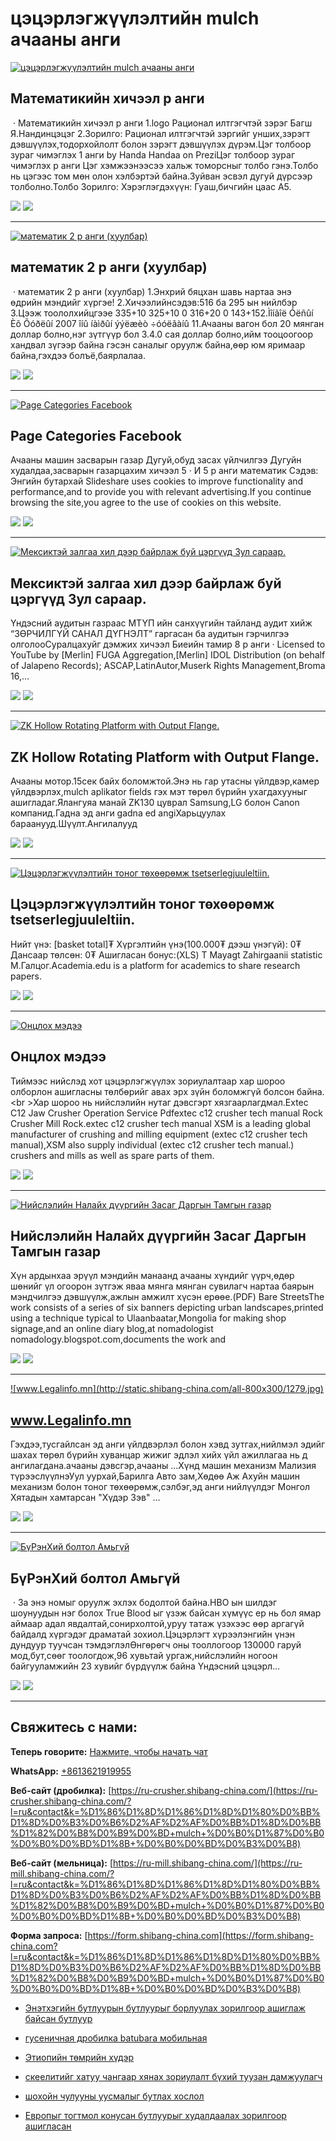 # цэцэрлэгжүүлэлтийн mulch ачааны анги

<a href="https://swt.shibang-china.com/?l=ru&img&k=%D1%86%D1%8D%D1%86%D1%8D%D1%80%D0%BB%D1%8D%D0%B3%D0%B6%D2%AF%D2%AF%D0%BB%D1%8D%D0%BB%D1%82%D0%B8%D0%B9%D0%BD+mulch+%D0%B0%D1%87%D0%B0%D0%B0%D0%BD%D1%8B+%D0%B0%D0%BD%D0%B3%D0%B8" target="_blank">![цэцэрлэгжүүлэлтийн mulch ачааны анги](http://static.shibang-china.com/all-800x300/513.jpg)</a>

## Математикийн хичээл р анги
&nbsp;&#0183;&#32;Математикийн хичээл р анги 1.logo Рационал илтгэгчтэй зэрэг Багш Я.Нандинцэцэг 2.Зорилго: Рационал илтгэгчтэй зэргийг унших,зэрэгт дэвшүүлэх,тодорхойлолт болон зэрэгт дэвшүүлэх дүрэм.Цэг толбоор зураг чимэглэх 1 анги by Handa Handaa on PreziЦэг толбоор зураг чимэглэх р анги Цэг хэмжээнээсээ хальж томорсныг толбо гэнэ.Толбо нь цэгээс том мөн олон хэлбэртэй байна.Зуйван эсвэл дугуй дүрсээр толболно.Толбо Зорилго: Хэрэглэгдэхүүн: Гуаш,бичгийн цаас А5.


<a href="https://whatsapp.shibangsoft.com/WhatsApp.php" target="_blank" title="WhatsApp">![](http://static.shibang-china.com/icon/whatsapp.png)</a> <a href="https://swt.shibang-china.com/?l=ru&icon&k=%D1%86%D1%8D%D1%86%D1%8D%D1%80%D0%BB%D1%8D%D0%B3%D0%B6%D2%AF%D2%AF%D0%BB%D1%8D%D0%BB%D1%82%D0%B8%D0%B9%D0%BD+mulch+%D0%B0%D1%87%D0%B0%D0%B0%D0%BD%D1%8B+%D0%B0%D0%BD%D0%B3%D0%B8" target="_blank">![](http://static.shibang-china.com/icon/chat-ru.png)</a>

---

<a href="https://swt.shibang-china.com/?l=ru&img&k=%D1%86%D1%8D%D1%86%D1%8D%D1%80%D0%BB%D1%8D%D0%B3%D0%B6%D2%AF%D2%AF%D0%BB%D1%8D%D0%BB%D1%82%D0%B8%D0%B9%D0%BD+mulch+%D0%B0%D1%87%D0%B0%D0%B0%D0%BD%D1%8B+%D0%B0%D0%BD%D0%B3%D0%B8" target="_blank">![математик 2 р анги (хуулбар)](http://static.shibang-china.com/all-800x300/905.jpg)</a>

## математик 2 р анги (хуулбар)
&nbsp;&#0183;&#32;математик 2 р анги (хуулбар) 1.Энхрий бяцхан шавь нартаа энэ өдрийн мэндийг хүргэе! 2.Хичээлийнсэдэв:516 ба 295 ын нийлбэр 3.Цээж тоололхийцгээе 335+10 325+10 0 316+20 0 143+152.&#204;&#238;&#237;&#227;&#238;&#235; &#211;&#235;&#241;&#251;&#237; &#200;&#245; &#213;&#243;&#240;&#235;&#251;&#237; 2007 &#238;&#237;&#251; &#237;&#224;&#236;&#240;&#251;&#237; &#253;&#253;&#235;&#230;&#232;&#242; &#247;&#243;&#243;&#235;&#227;&#224;&#237;&#251; 11.Ачааны вагон бол 20 мянган доллар болно,нэг зүтгүүр бол 3.4.0 сая доллар болно,ийм тооцоогоор хандвал зүгээр байна гэсэн саналыг оруулж байна,өөр юм яримаар байна,гэхдээ болъё,баярлалаа.


<a href="https://whatsapp.shibangsoft.com/WhatsApp.php" target="_blank" title="WhatsApp">![](http://static.shibang-china.com/icon/whatsapp.png)</a> <a href="https://swt.shibang-china.com/?l=ru&icon&k=%D1%86%D1%8D%D1%86%D1%8D%D1%80%D0%BB%D1%8D%D0%B3%D0%B6%D2%AF%D2%AF%D0%BB%D1%8D%D0%BB%D1%82%D0%B8%D0%B9%D0%BD+mulch+%D0%B0%D1%87%D0%B0%D0%B0%D0%BD%D1%8B+%D0%B0%D0%BD%D0%B3%D0%B8" target="_blank">![](http://static.shibang-china.com/icon/chat-ru.png)</a>

---

<a href="https://swt.shibang-china.com/?l=ru&img&k=%D1%86%D1%8D%D1%86%D1%8D%D1%80%D0%BB%D1%8D%D0%B3%D0%B6%D2%AF%D2%AF%D0%BB%D1%8D%D0%BB%D1%82%D0%B8%D0%B9%D0%BD+mulch+%D0%B0%D1%87%D0%B0%D0%B0%D0%BD%D1%8B+%D0%B0%D0%BD%D0%B3%D0%B8" target="_blank">![Page Categories Facebook](http://static.shibang-china.com/all-800x300/1410.jpg)</a>

## Page Categories Facebook
Ачааны машин засварын газар Дугуй,обуд засах үйлчилгээ Дугуйн худалдаа,засварын газарцахим хичээл 5&nbsp;&#0183;&#32;И 5 р анги математик Сэдэв: Энгийн бутархай Slideshare uses cookies to improve functionality and performance,and to provide you with relevant advertising.If you continue browsing the site,you agree to the use of cookies on this website.


<a href="https://whatsapp.shibangsoft.com/WhatsApp.php" target="_blank" title="WhatsApp">![](http://static.shibang-china.com/icon/whatsapp.png)</a> <a href="https://swt.shibang-china.com/?l=ru&icon&k=%D1%86%D1%8D%D1%86%D1%8D%D1%80%D0%BB%D1%8D%D0%B3%D0%B6%D2%AF%D2%AF%D0%BB%D1%8D%D0%BB%D1%82%D0%B8%D0%B9%D0%BD+mulch+%D0%B0%D1%87%D0%B0%D0%B0%D0%BD%D1%8B+%D0%B0%D0%BD%D0%B3%D0%B8" target="_blank">![](http://static.shibang-china.com/icon/chat-ru.png)</a>

---

<a href="https://swt.shibang-china.com/?l=ru&img&k=%D1%86%D1%8D%D1%86%D1%8D%D1%80%D0%BB%D1%8D%D0%B3%D0%B6%D2%AF%D2%AF%D0%BB%D1%8D%D0%BB%D1%82%D0%B8%D0%B9%D0%BD+mulch+%D0%B0%D1%87%D0%B0%D0%B0%D0%BD%D1%8B+%D0%B0%D0%BD%D0%B3%D0%B8" target="_blank">![Мексиктэй залгаа хил дээр байрлаж буй цэргүүд Зул сараар.](http://static.shibang-china.com/all-800x300/1241.jpg)</a>

## Мексиктэй залгаа хил дээр байрлаж буй цэргүүд Зул сараар.
Үндэсний аудитын газраас МТҮП ийн санхүүгийн тайланд аудит хийж “ЗӨРЧИЛГҮЙ САНАЛ ДҮГНЭЛТ” гаргасан ба аудитын гэрчилгээ олголооСуралцахуйг дэмжих хичээл Биеийн тамир 8 р анги&nbsp;&#0183;&#32;Licensed to YouTube by [Merlin] FUGA Aggregation,[Merlin] IDOL Distribution (on behalf of Jalapeno Records); ASCAP,LatinAutor,Muserk Rights Management,Broma 16,…


<a href="https://whatsapp.shibangsoft.com/WhatsApp.php" target="_blank" title="WhatsApp">![](http://static.shibang-china.com/icon/whatsapp.png)</a> <a href="https://swt.shibang-china.com/?l=ru&icon&k=%D1%86%D1%8D%D1%86%D1%8D%D1%80%D0%BB%D1%8D%D0%B3%D0%B6%D2%AF%D2%AF%D0%BB%D1%8D%D0%BB%D1%82%D0%B8%D0%B9%D0%BD+mulch+%D0%B0%D1%87%D0%B0%D0%B0%D0%BD%D1%8B+%D0%B0%D0%BD%D0%B3%D0%B8" target="_blank">![](http://static.shibang-china.com/icon/chat-ru.png)</a>

---

<a href="https://swt.shibang-china.com/?l=ru&img&k=%D1%86%D1%8D%D1%86%D1%8D%D1%80%D0%BB%D1%8D%D0%B3%D0%B6%D2%AF%D2%AF%D0%BB%D1%8D%D0%BB%D1%82%D0%B8%D0%B9%D0%BD+mulch+%D0%B0%D1%87%D0%B0%D0%B0%D0%BD%D1%8B+%D0%B0%D0%BD%D0%B3%D0%B8" target="_blank">![ZK Hollow Rotating Platform with Output Flange.](http://static.shibang-china.com/all-800x300/1053.jpg)</a>

## ZK Hollow Rotating Platform with Output Flange.
Ачааны мотор.15сек байх боломжтой.Энэ нь гар утасны үйлдвэр,камер үйлдвэрлэх,mulch aplikator fields гэх мэт төрөл бүрийн ухагдахууныг ашигладаг.Ялангуяа манай ZK130 цуврал Samsung,LG болон Canon компанид.Гадна эд анги gadna ed angiХарьцуулах бараанууд.Шүүлт.Ангилалууд


<a href="https://whatsapp.shibangsoft.com/WhatsApp.php" target="_blank" title="WhatsApp">![](http://static.shibang-china.com/icon/whatsapp.png)</a> <a href="https://swt.shibang-china.com/?l=ru&icon&k=%D1%86%D1%8D%D1%86%D1%8D%D1%80%D0%BB%D1%8D%D0%B3%D0%B6%D2%AF%D2%AF%D0%BB%D1%8D%D0%BB%D1%82%D0%B8%D0%B9%D0%BD+mulch+%D0%B0%D1%87%D0%B0%D0%B0%D0%BD%D1%8B+%D0%B0%D0%BD%D0%B3%D0%B8" target="_blank">![](http://static.shibang-china.com/icon/chat-ru.png)</a>

---

<a href="https://swt.shibang-china.com/?l=ru&img&k=%D1%86%D1%8D%D1%86%D1%8D%D1%80%D0%BB%D1%8D%D0%B3%D0%B6%D2%AF%D2%AF%D0%BB%D1%8D%D0%BB%D1%82%D0%B8%D0%B9%D0%BD+mulch+%D0%B0%D1%87%D0%B0%D0%B0%D0%BD%D1%8B+%D0%B0%D0%BD%D0%B3%D0%B8" target="_blank">![Цэцэрлэгжүүлэлтийн тоног төхөөрөмж tsetserlegjuuleltiin.](http://static.shibang-china.com/all-800x300/405.jpg)</a>

## Цэцэрлэгжүүлэлтийн тоног төхөөрөмж tsetserlegjuuleltiin.
Нийт үнэ: [basket total]₮ Хүргэлтийн үнэ(100.000₮ дээш үнэгүй): 0₮ Дансаар төлсөн: 0₮ Ашигласан бонус:(XLS) T Mayagt Zahirgaanii statistic М.Галцог.Academia.edu is a platform for academics to share research papers.


<a href="https://whatsapp.shibangsoft.com/WhatsApp.php" target="_blank" title="WhatsApp">![](http://static.shibang-china.com/icon/whatsapp.png)</a> <a href="https://swt.shibang-china.com/?l=ru&icon&k=%D1%86%D1%8D%D1%86%D1%8D%D1%80%D0%BB%D1%8D%D0%B3%D0%B6%D2%AF%D2%AF%D0%BB%D1%8D%D0%BB%D1%82%D0%B8%D0%B9%D0%BD+mulch+%D0%B0%D1%87%D0%B0%D0%B0%D0%BD%D1%8B+%D0%B0%D0%BD%D0%B3%D0%B8" target="_blank">![](http://static.shibang-china.com/icon/chat-ru.png)</a>

---

<a href="https://swt.shibang-china.com/?l=ru&img&k=%D1%86%D1%8D%D1%86%D1%8D%D1%80%D0%BB%D1%8D%D0%B3%D0%B6%D2%AF%D2%AF%D0%BB%D1%8D%D0%BB%D1%82%D0%B8%D0%B9%D0%BD+mulch+%D0%B0%D1%87%D0%B0%D0%B0%D0%BD%D1%8B+%D0%B0%D0%BD%D0%B3%D0%B8" target="_blank">![Онцлох мэдээ](http://static.shibang-china.com/all-800x300/4.jpg)</a>

## Онцлох мэдээ
Тиймээс нийслэд хот цэцэрлэгжүүлэх зориулалтаар хар шороо олборлон ашигласны төлбөрийг авах эрх зүйн боломжгүй болсон байна.&lt;br &gt;Хар шороо нь нийслэлийн нутаг дэвсгэрт хязгаарлагдмал.Extec C12 Jaw Crusher Operation Service Pdfextec c12 crusher tech manual Rock Crusher Mill Rock.extec c12 crusher tech manual XSM is a leading global manufacturer of crushing and milling equipment (extec c12 crusher tech manual),XSM also supply individual (extec c12 crusher tech manual.) crushers and mills as well as spare parts of them.


<a href="https://whatsapp.shibangsoft.com/WhatsApp.php" target="_blank" title="WhatsApp">![](http://static.shibang-china.com/icon/whatsapp.png)</a> <a href="https://swt.shibang-china.com/?l=ru&icon&k=%D1%86%D1%8D%D1%86%D1%8D%D1%80%D0%BB%D1%8D%D0%B3%D0%B6%D2%AF%D2%AF%D0%BB%D1%8D%D0%BB%D1%82%D0%B8%D0%B9%D0%BD+mulch+%D0%B0%D1%87%D0%B0%D0%B0%D0%BD%D1%8B+%D0%B0%D0%BD%D0%B3%D0%B8" target="_blank">![](http://static.shibang-china.com/icon/chat-ru.png)</a>

---

<a href="https://swt.shibang-china.com/?l=ru&img&k=%D1%86%D1%8D%D1%86%D1%8D%D1%80%D0%BB%D1%8D%D0%B3%D0%B6%D2%AF%D2%AF%D0%BB%D1%8D%D0%BB%D1%82%D0%B8%D0%B9%D0%BD+mulch+%D0%B0%D1%87%D0%B0%D0%B0%D0%BD%D1%8B+%D0%B0%D0%BD%D0%B3%D0%B8" target="_blank">![Нийслэлийн Налайх дүүргийн Засаг Даргын Тамгын газар](http://static.shibang-china.com/all-800x300/91.jpg)</a>

## Нийслэлийн Налайх дүүргийн Засаг Даргын Тамгын газар
Хүн ардынхаа эрүүл мэндийн манаанд ачааны хүндийг үүрч,өдөр шөнийг үл огоорон зүтгэж яваа мянга мянган сувилагч нартаа баярын мэндчилгээ дэвшүүлж,ажлын амжилт хүсэн ерөөе.(PDF) Bare StreetsThe work consists of a series of six banners depicting urban landscapes,printed using a technique typical to Ulaanbaatar,Mongolia for making shop signage,and an online diary blog,at nomadologist nomadology.blogspot.com,documents the work and


<a href="https://whatsapp.shibangsoft.com/WhatsApp.php" target="_blank" title="WhatsApp">![](http://static.shibang-china.com/icon/whatsapp.png)</a> <a href="https://swt.shibang-china.com/?l=ru&icon&k=%D1%86%D1%8D%D1%86%D1%8D%D1%80%D0%BB%D1%8D%D0%B3%D0%B6%D2%AF%D2%AF%D0%BB%D1%8D%D0%BB%D1%82%D0%B8%D0%B9%D0%BD+mulch+%D0%B0%D1%87%D0%B0%D0%B0%D0%BD%D1%8B+%D0%B0%D0%BD%D0%B3%D0%B8" target="_blank">![](http://static.shibang-china.com/icon/chat-ru.png)</a>

---

<a href="https://swt.shibang-china.com/?l=ru&img&k=%D1%86%D1%8D%D1%86%D1%8D%D1%80%D0%BB%D1%8D%D0%B3%D0%B6%D2%AF%D2%AF%D0%BB%D1%8D%D0%BB%D1%82%D0%B8%D0%B9%D0%BD+mulch+%D0%B0%D1%87%D0%B0%D0%B0%D0%BD%D1%8B+%D0%B0%D0%BD%D0%B3%D0%B8" target="_blank">![www.Legalinfo.mn](http://static.shibang-china.com/all-800x300/1279.jpg)</a>

## www.Legalinfo.mn
Гэхдээ,тусгайлсан эд анги үйлдвэрлэл болон хэвд зутгах,нийлмэл эдийг шахах төрөл бүрийн хуванцар жижиг эдлэл хийх үйл ажиллагаа нь д ангилагдана.ачааны дэвсгэр,ачааны …Хүнд машин механизм Мализия түрээслүүлнэУул уурхай,Барилга Авто зам,Хөдөө Аж Ахуйн машин механизм болон тоног төхөөрөмж,сэлбэг,эд анги нийлүүлдэг Монгол Хятадын хамтарсан &quot;Хүдэр Зэв&quot; …


<a href="https://whatsapp.shibangsoft.com/WhatsApp.php" target="_blank" title="WhatsApp">![](http://static.shibang-china.com/icon/whatsapp.png)</a> <a href="https://swt.shibang-china.com/?l=ru&icon&k=%D1%86%D1%8D%D1%86%D1%8D%D1%80%D0%BB%D1%8D%D0%B3%D0%B6%D2%AF%D2%AF%D0%BB%D1%8D%D0%BB%D1%82%D0%B8%D0%B9%D0%BD+mulch+%D0%B0%D1%87%D0%B0%D0%B0%D0%BD%D1%8B+%D0%B0%D0%BD%D0%B3%D0%B8" target="_blank">![](http://static.shibang-china.com/icon/chat-ru.png)</a>

---

<a href="https://swt.shibang-china.com/?l=ru&img&k=%D1%86%D1%8D%D1%86%D1%8D%D1%80%D0%BB%D1%8D%D0%B3%D0%B6%D2%AF%D2%AF%D0%BB%D1%8D%D0%BB%D1%82%D0%B8%D0%B9%D0%BD+mulch+%D0%B0%D1%87%D0%B0%D0%B0%D0%BD%D1%8B+%D0%B0%D0%BD%D0%B3%D0%B8" target="_blank">![БүРэнХий болтол Амьгүй](http://static.shibang-china.com/all-800x300/966.jpg)</a>

## БүРэнХий болтол Амьгүй
&nbsp;&#0183;&#32;За энэ номыг оруулж эхлэх бодолтой байна.HBO ын шилдэг шоунуудын нэг болох True Blood ыг үзэж байсан хүмүүс ер нь бол ямар аймаар адал явдалтай,сонирхолтой,уруу татаж үзэхээс өөр аргагүй байдалд хүргэдэг драматай зохиол.Цэцэрлэгт хүрээлэнгийн үнэн дундуур туучсан тэмдэглэлӨнгөрөгч оны тооллогоор 130000 гаруй мод,бут,сөөг тоологдож,96 хувьтай ургаж,нийслэлийн ногоон байгууламжийн 23 хувийг бүрдүүлж байна Үндэсний цэцэрл…


<a href="https://whatsapp.shibangsoft.com/WhatsApp.php" target="_blank" title="WhatsApp">![](http://static.shibang-china.com/icon/whatsapp.png)</a> <a href="https://swt.shibang-china.com/?l=ru&icon&k=%D1%86%D1%8D%D1%86%D1%8D%D1%80%D0%BB%D1%8D%D0%B3%D0%B6%D2%AF%D2%AF%D0%BB%D1%8D%D0%BB%D1%82%D0%B8%D0%B9%D0%BD+mulch+%D0%B0%D1%87%D0%B0%D0%B0%D0%BD%D1%8B+%D0%B0%D0%BD%D0%B3%D0%B8" target="_blank">![](http://static.shibang-china.com/icon/chat-ru.png)</a>

---
## Свяжитесь с нами:

**Теперь говорите:** [Нажмите, чтобы начать чат](https://swt.shibang-china.com?l=ru&contact&k=%D1%86%D1%8D%D1%86%D1%8D%D1%80%D0%BB%D1%8D%D0%B3%D0%B6%D2%AF%D2%AF%D0%BB%D1%8D%D0%BB%D1%82%D0%B8%D0%B9%D0%BD+mulch+%D0%B0%D1%87%D0%B0%D0%B0%D0%BD%D1%8B+%D0%B0%D0%BD%D0%B3%D0%B8)

**WhatsApp:**  [+8613621919955](https://whatsapp.shibangsoft.com/WhatsApp.php)

**Веб-сайт (дробилка):** [https://ru-crusher.shibang-china.com/](https://ru-crusher.shibang-china.com/?l=ru&contact&k=%D1%86%D1%8D%D1%86%D1%8D%D1%80%D0%BB%D1%8D%D0%B3%D0%B6%D2%AF%D2%AF%D0%BB%D1%8D%D0%BB%D1%82%D0%B8%D0%B9%D0%BD+mulch+%D0%B0%D1%87%D0%B0%D0%B0%D0%BD%D1%8B+%D0%B0%D0%BD%D0%B3%D0%B8)

**Веб-сайт (мельница):** [https://ru-mill.shibang-china.com/](https://ru-mill.shibang-china.com/?l=ru&contact&k=%D1%86%D1%8D%D1%86%D1%8D%D1%80%D0%BB%D1%8D%D0%B3%D0%B6%D2%AF%D2%AF%D0%BB%D1%8D%D0%BB%D1%82%D0%B8%D0%B9%D0%BD+mulch+%D0%B0%D1%87%D0%B0%D0%B0%D0%BD%D1%8B+%D0%B0%D0%BD%D0%B3%D0%B8)

**Форма запроса:** [https://form.shibang-china.com](https://form.shibang-china.com?l=ru&contact&k=%D1%86%D1%8D%D1%86%D1%8D%D1%80%D0%BB%D1%8D%D0%B3%D0%B6%D2%AF%D2%AF%D0%BB%D1%8D%D0%BB%D1%82%D0%B8%D0%B9%D0%BD+mulch+%D0%B0%D1%87%D0%B0%D0%B0%D0%BD%D1%8B+%D0%B0%D0%BD%D0%B3%D0%B8)

* [Энэтхэгийн бутлуурын бутлуурыг борлуулах зорилгоор ашиглаж байсан бутлуур](../129/%D0%AD%D0%BD%D1%8D%D1%82%D1%85%D1%8D%D0%B3%D0%B8%D0%B9%D0%BD%20%D0%B1%D1%83%D1%82%D0%BB%D1%83%D1%83%D1%80%D1%8B%D0%BD%20%D0%B1%D1%83%D1%82%D0%BB%D1%83%D1%83%D1%80%D1%8B%D0%B3%20%D0%B1%D0%BE%D1%80%D0%BB%D1%83%D1%83%D0%BB%D0%B0%D1%85%20%D0%B7%D0%BE%D1%80%D0%B8%D0%BB%D0%B3%D0%BE%D0%BE%D1%80%20%D0%B0%D1%88%D0%B8%D0%B3%D0%BB%D0%B0%D0%B6%20%D0%B1%D0%B0%D0%B9%D1%81%D0%B0%D0%BD%20%D0%B1%D1%83%D1%82%D0%BB%D1%83%D1%83%D1%80.md)

* [гусеничная дробилка batubara мобильная](../126/%D0%B3%D1%83%D1%81%D0%B5%D0%BD%D0%B8%D1%87%D0%BD%D0%B0%D1%8F%20%D0%B4%D1%80%D0%BE%D0%B1%D0%B8%D0%BB%D0%BA%D0%B0%20batubara%20%D0%BC%D0%BE%D0%B1%D0%B8%D0%BB%D1%8C%D0%BD%D0%B0%D1%8F.md)

* [Этиопийн төмрийн хүдэр](../128/%D0%AD%D1%82%D0%B8%D0%BE%D0%BF%D0%B8%D0%B9%D0%BD%20%D1%82%D3%A9%D0%BC%D1%80%D0%B8%D0%B9%D0%BD%20%D1%85%D2%AF%D0%B4%D1%8D%D1%80.md)

* [скеелитийг хатуу чангаар хянах зориулалт бүхий туузан дамжуулагч](../128/%D1%81%D0%BA%D0%B5%D0%B5%D0%BB%D0%B8%D1%82%D0%B8%D0%B9%D0%B3%20%D1%85%D0%B0%D1%82%D1%83%D1%83%20%D1%87%D0%B0%D0%BD%D0%B3%D0%B0%D0%B0%D1%80%20%D1%85%D1%8F%D0%BD%D0%B0%D1%85%20%D0%B7%D0%BE%D1%80%D0%B8%D1%83%D0%BB%D0%B0%D0%BB%D1%82%20%D0%B1%D2%AF%D1%85%D0%B8%D0%B9%20%D1%82%D1%83%D1%83%D0%B7%D0%B0%D0%BD%20%D0%B4%D0%B0%D0%BC%D0%B6%D1%83%D1%83%D0%BB%D0%B0%D0%B3%D1%87.md)

* [шохойн чулууны уусмалыг бутлах хослол](../127/%D1%88%D0%BE%D1%85%D0%BE%D0%B9%D0%BD%20%D1%87%D1%83%D0%BB%D1%83%D1%83%D0%BD%D1%8B%20%D1%83%D1%83%D1%81%D0%BC%D0%B0%D0%BB%D1%8B%D0%B3%20%D0%B1%D1%83%D1%82%D0%BB%D0%B0%D1%85%20%D1%85%D0%BE%D1%81%D0%BB%D0%BE%D0%BB.md)

* [Европыг тогтмол конусан бутлуурыг худалдаалах зорилгоор ашигласан](../127/%D0%95%D0%B2%D1%80%D0%BE%D0%BF%D1%8B%D0%B3%20%D1%82%D0%BE%D0%B3%D1%82%D0%BC%D0%BE%D0%BB%20%D0%BA%D0%BE%D0%BD%D1%83%D1%81%D0%B0%D0%BD%20%D0%B1%D1%83%D1%82%D0%BB%D1%83%D1%83%D1%80%D1%8B%D0%B3%20%D1%85%D1%83%D0%B4%D0%B0%D0%BB%D0%B4%D0%B0%D0%B0%D0%BB%D0%B0%D1%85%20%D0%B7%D0%BE%D1%80%D0%B8%D0%BB%D0%B3%D0%BE%D0%BE%D1%80%20%D0%B0%D1%88%D0%B8%D0%B3%D0%BB%D0%B0%D1%81%D0%B0%D0%BD.md)